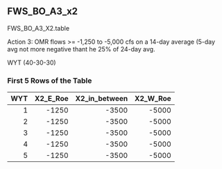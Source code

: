## FWS_BO_A3_x2
FWS_BO_A3_X2.table



Action 3: OMR flows >= -1,250 to -5,000 cfs on a 14-day average (5-day avg not more negative thant he 25% of 24-day avg.



WYT (40-30-30)

### First 5 Rows of the Table
|   WYT |   X2_E_Roe |   X2_in_between |   X2_W_Roe |
|------:|-----------:|----------------:|-----------:|
|     1 |      -1250 |           -3500 |      -5000 |
|     2 |      -1250 |           -3500 |      -5000 |
|     3 |      -1250 |           -3500 |      -5000 |
|     4 |      -1250 |           -3500 |      -5000 |
|     5 |      -1250 |           -3500 |      -5000 |